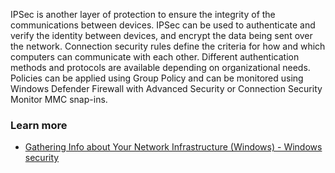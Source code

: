 IPSec is another layer of protection to ensure the integrity of the communications between devices. IPSec can be used to authenticate and verify the identity between devices, and encrypt the data being sent over the network. Connection security rules define the criteria for how and which computers can communicate with each other. Different authentication methods and protocols are available depending on organizational needs. Policies can be applied using Group Policy and can be monitored using Windows Defender Firewall with Advanced Security or Connection Security Monitor MMC snap-ins.

### Learn more

 -  [Gathering Info about Your Network Infrastructure (Windows) - Windows security](/windows/security/threat-protection/windows-firewall/gathering-information-about-your-current-network-infrastructure)
